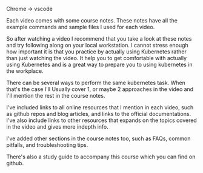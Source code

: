 Chrome -> vscode

Each video comes with some course notes. These notes have all the example commands and sample files I used for each video.

So after watching a video I recommend that you take a look at these notes and try following along on your local workstation. I cannot stress enough how important it is that you practice by actually using Kubernetes rather than just watching the video. It help you to get comfortable with actually using Kubernetes and is a great way to prepare you to using kubernetes in the workplace.

There can be several ways to perform the same kubernetes task. When that's the case I'll Usually cover 1, or maybe 2 approaches in the video and I'll mention the rest in the course notes.


I've included links to all online resources that I mention in each video, such as github repos and blog articles, and links to the official documentations. I've also include links to other resources that expands on the topics covered in the video and gives more indepth info.

I've added other sections in the course notes too, such as FAQs, common pitfalls, and troubleshooting tips. 


There's also a study guide to accompany this course which you can find on github. 

